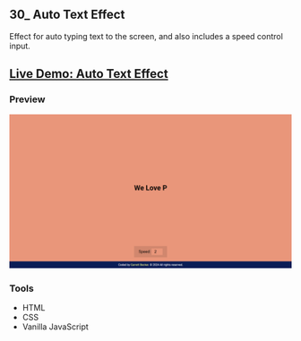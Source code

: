 ## 30_ Auto Text Effect

Effect for auto typing text to the screen, and also includes a speed control input.

## [Live Demo: Auto Text Effect](https://30-auto-text-effect-gdbecker.replit.app/)

### Preview

!["HomePage"](./HomePage.png)

### Tools
- HTML
- CSS
- Vanilla JavaScript